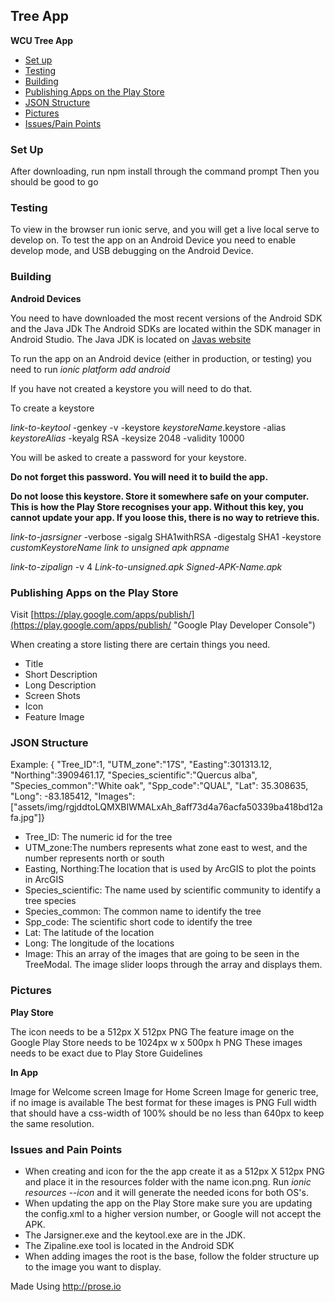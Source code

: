## Tree App
**WCU Tree App**
- [Set up](#set-up)
- [Testing](#testing)
- [Building](#building)
- [Publishing Apps on the Play Store](#publishing-apps-on-the-play-store)
- [JSON Structure](#json-structure)
- [Pictures](#pictures)
- [Issues/Pain Points](#issues-and-pain-points)

### Set Up
After downloading, run npm install through the command prompt
Then you should be good to go

### Testing
To view in the browser run ionic serve, and you will get a live local serve to develop on. 
To test the app on an Android Device you need to enable develop mode, and USB debugging on the Android Device. 

### Building 
**Android Devices**

You need to have downloaded the most recent versions of the Android SDK and the Java JDk
The Android SDKs are located within the SDK manager in Android Studio. 
The Java JDK is located on [Javas website](http://www.oracle.com/technetwork/java/javase/downloads/jdk8-downloads-2133151.html)

To run the app on an Android device (either in production, or testing) you need to run _ionic platform add android_

If you have not created a keystore you will need to do that. 

To create a keystore

_link-to-keytool_ -genkey -v -keystore _keystoreName_.keystore -alias _keystoreAlias_ -keyalg RSA -keysize 2048 -validity 10000

You will be asked to create a password for your keystore.

**Do not forget this password. You will need it to build the app.**

**Do not loose this keystore. Store it somewhere safe on your computer. This is how the Play Store recognises your app. Without this key, you cannot update your app. If you loose this, there is no way to retrieve this.**

_link-to-jasrsigner_ -verbose -sigalg SHA1withRSA -digestalg SHA1 -keystore _customKeystoreName_  _link to unsigned apk_  _appname_

_link-to-zipalign_ -v 4 _Link-to-unsigned.apk_ _Signed-APK-Name.apk_

### Publishing Apps on the Play Store
Visit [https://play.google.com/apps/publish/](https://play.google.com/apps/publish/ "Google Play Developer Console") 

When creating a store listing there are certain things you need. 
- Title
- Short Description
- Long Description 
- Screen Shots
- Icon 
- Feature Image


### JSON Structure
Example: { "Tree_ID":1, "UTM_zone":"17S", "Easting":301313.12, "Northing":3909461.17, "Species_scientific":"Quercus alba", "Species_common":"White oak", "Spp_code":"QUAL", "Lat": 35.308635, "Long": -83.185412, "Images": ["assets/img/rgjddtoLQMXBIWMALxAh_8aff73d4a76acfa50339ba418bd12afa.jpg"]}

- Tree_ID: The numeric id for the tree
- UTM_zone:The numbers represents what zone east to west, and the number represents north or south
- Easting, Northing:The location that is used by ArcGIS to plot the points in ArcGIS
- Species_scientific: The name used by scientific community to identify a tree species
- Species_common: The common name to identify the tree
- Spp_code: The scientific short code to identify the tree 
- Lat: The latitude of the location
- Long: The longitude of the locations
- Image: This an array of the images that are going to be seen in the TreeModal. The image slider loops through the array and displays them.  

### Pictures

**Play Store**

The icon needs to be a 512px X 512px PNG
The feature image on the Google Play Store needs to be 1024px w x 500px h PNG
These images needs to be exact due to Play Store Guidelines

**In App**

Image for Welcome screen
Image for Home Screen
Image for generic tree, if no image is available
The best format for these images is PNG
Full width that should have a css-width of 100% should be no less than 640px to keep the same resolution. 

### Issues and Pain Points
- When creating and icon for the the app create it as a 512px X 512px PNG and place it in the resources folder with the name icon.png. Run _ionic resources --icon_ and it will generate the needed icons for both OS's. 
- When updating the app on the Play Store make sure you are updating the config.xml to a higher version number, or Google will not accept the APK. 
- The Jarsigner.exe and the keytool.exe are in the JDK. 
- The Zipaline.exe tool is located in the Android SDK
- When adding images the root is the base, follow the folder structure up to the image you want to display. 


Made Using http://prose.io
